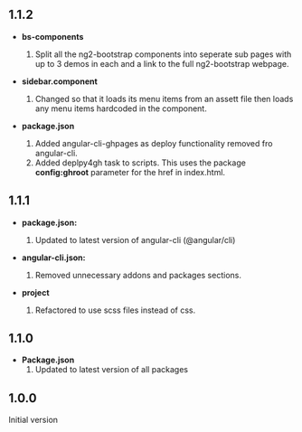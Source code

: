 ## 1.1.2

* **bs-components**  
   1. Split all the ng2-bootstrap components into seperate sub pages with up to 3 demos in each and a link to the full ng2-bootstrap webpage.

* **sidebar.component**  
   1. Changed so that it loads its menu items from an assett file then loads any menu items hardcoded in the component.

*  **package.json**  
   1. Added angular-cli-ghpages as deploy functionality removed fro angular-cli.  
   2. Added deplpy4gh task to scripts.  This uses the package **config:ghroot** parameter for the href in index.html.
        

## 1.1.1

* **package.json:**  
   1. Updated to latest version of angular-cli (@angular/cli)

* **angular-cli.json:**  
   1. Removed unnecessary addons and packages sections.

* **project**
   1. Refactored to use scss files instead of css.

## 1.1.0

* **Package.json**  
   1. Updated to latest version of all packages

## 1.0.0
Initial version